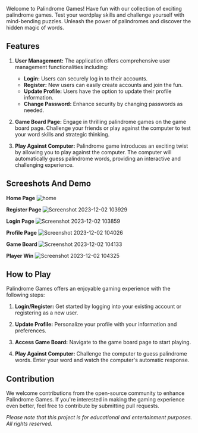 Welcome to Palindrome Games! Have fun with our collection of exciting palindrome games. Test your wordplay skills and challenge yourself with mind-bending puzzles. Unleash the power of palindromes and discover the hidden magic of words.

## Features

1. **User Management:** The application offers comprehensive user management functionalities including:
   - **Login:** Users can securely log in to their accounts.
   - **Register:** New users can easily create accounts and join the fun.
   - **Update Profile:** Users have the option to update their profile information.
   - **Change Password:** Enhance security by changing passwords as needed.

2. **Game Board Page:** Engage in thrilling palindrome games on the game board page. Challenge your friends or play against the computer to test your word skills and strategic thinking.

3. **Play Against Computer:** Palindrome game introduces an exciting twist by allowing you to play against the computer. The computer will automatically guess palindrome words, providing an interactive and challenging experience.

## Screeshots And Demo

**Home Page**
![home](https://github.com/neilravi7/palindrome/assets/63995407/f0b744c3-cfae-4b25-91bb-fa0e6be9b210)

**Register Page**
![Screenshot 2023-12-02 103929](https://github.com/neilravi7/palindrome/assets/63995407/11462e14-4db8-42f6-a672-828d6073b2f2)

**Login Page**
![Screenshot 2023-12-02 103859](https://github.com/neilravi7/palindrome/assets/63995407/e05ca0af-baec-4da6-8ba9-efdc86c4d138)

**Profile Page**
![Screenshot 2023-12-02 104026](https://github.com/neilravi7/palindrome/assets/63995407/5e809075-0161-44e4-8f6e-6bfbbffd5102)

**Game Board**
![Screenshot 2023-12-02 104133](https://github.com/neilravi7/palindrome/assets/63995407/2b762e45-c72c-4891-9614-2eb3b8fbd120)

**Player Win**
![Screenshot 2023-12-02 104325](https://github.com/neilravi7/palindrome/assets/63995407/523c2f1f-53bd-4168-9179-a53eaf2698e7)

## How to Play

Palindrome Games offers an enjoyable gaming experience with the following steps:

1. **Login/Register:** Get started by logging into your existing account or registering as a new user.

2. **Update Profile:** Personalize your profile with your information and preferences.

3. **Access Game Board:** Navigate to the game board page to start playing.

4. **Play Against Computer:** Challenge the computer to guess palindrome words. Enter your word and watch the computer's automatic response.

## Contribution

We welcome contributions from the open-source community to enhance Palindrome Games. If you're interested in making the gaming experience even better, feel free to contribute by submitting pull requests.

*Please note that this project is for educational and entertainment purposes. All rights reserved.*
